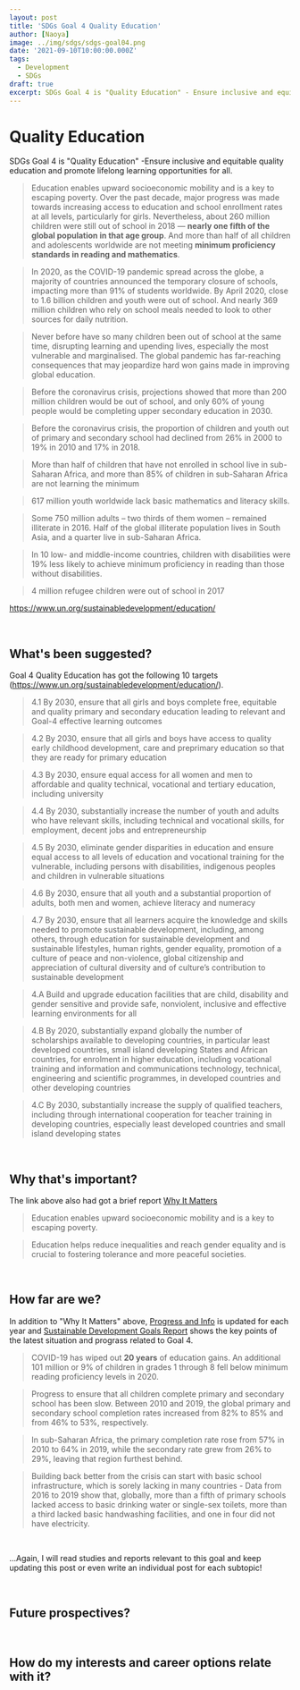 ```yaml
---
layout: post
title: 'SDGs Goal 4 Quality Education'
author: [Naoya]
image: ../img/sdgs/sdgs-goal04.png
date: '2021-09-10T10:00:00.000Z'
tags:
  - Development
  - SDGs
draft: true
excerpt: SDGs Goal 4 is "Quality Education" - Ensure inclusive and equitable quality education and promote lifelong learning opportunities for all
---
```


# Quality Education

SDGs Goal 4 is "Quality Education" -Ensure inclusive and equitable quality education and promote lifelong learning opportunities for all.

> Education enables upward socioeconomic mobility and is a key to escaping poverty. Over the past decade, major progress was made towards increasing access to education and school enrollment rates at all levels, particularly for girls. Nevertheless, about 260 million children were still out of school in 2018 — **nearly one fifth of the global population in that age group**. And more than half of all children and adolescents worldwide are not meeting **minimum proficiency standards in reading and mathematics**.

> In 2020, as the COVID-19 pandemic spread across the globe, a majority of countries announced the temporary closure of schools, impacting more than 91% of students worldwide. By April 2020, close to 1.6 billion children and youth were out of school. And nearly 369 million children who rely on school meals needed to look to other sources for daily nutrition.

> Never before have so many children been out of school at the same time, disrupting learning and upending lives, especially the most vulnerable and marginalised. The global pandemic has far-reaching consequences that may jeopardize hard won gains made in improving global education.

> Before the coronavirus crisis, projections showed that more than 200 million children would be out of school, and only 60% of young people would be completing upper secondary education in 2030.

> Before the coronavirus crisis, the proportion of children and youth out of primary and secondary school had declined from 26% in 2000 to 19% in 2010 and 17% in 2018.

> More than half of children that have not enrolled in school live in sub-Saharan Africa, and more than 85% of children in sub-Saharan Africa are not learning the minimum

> 617 million youth worldwide lack basic mathematics and literacy skills.

> Some 750 million adults – two thirds of them women – remained illiterate in 2016. Half of the global illiterate population lives in South Asia, and a quarter live in sub-Saharan Africa.

> In 10 low- and middle-income countries, children with disabilities were 19% less likely to achieve minimum proficiency in reading than those without disabilities.

> 4 million refugee children were out of school in 2017

https://www.un.org/sustainabledevelopment/education/

<br>

## What's been suggested?

Goal 4 Quality Education has got the following 10 targets (https://www.un.org/sustainabledevelopment/education/).

> 4.1 By 2030, ensure that all girls and boys complete free, equitable and quality primary and secondary education leading to relevant and Goal-4 effective learning outcomes

> 4.2 By 2030, ensure that all girls and boys have access to quality early childhood development, care and preprimary education so that they are ready for primary education

> 4.3 By 2030, ensure equal access for all women and men to affordable and quality technical, vocational and tertiary education, including university

> 4.4 By 2030, substantially increase the number of youth and adults who have relevant skills, including technical and vocational skills, for employment, decent jobs and entrepreneurship

> 4.5 By 2030, eliminate gender disparities in education and ensure equal access to all levels of education and vocational training for the vulnerable, including persons with disabilities, indigenous peoples and children in vulnerable situations

> 4.6 By 2030, ensure that all youth and a substantial proportion of adults, both men and women, achieve literacy and numeracy

> 4.7 By 2030, ensure that all learners acquire the knowledge and skills needed to promote sustainable development, including, among others, through education for sustainable development and sustainable lifestyles, human rights, gender equality, promotion of a culture of peace and non-violence, global citizenship and appreciation of cultural diversity and of culture’s contribution to sustainable development

> 4.A Build and upgrade education facilities that are child, disability and gender sensitive and provide safe, nonviolent, inclusive and effective learning environments for all

> 4.B By 2020, substantially expand globally the number of scholarships available to developing countries, in particular least developed countries, small island developing States and African countries, for enrolment in higher education, including vocational training and information and communications technology, technical, engineering and scientific programmes, in developed countries and other developing countries

> 4.C By 2030, substantially increase the supply of qualified teachers, including through international cooperation for teacher training in developing countries, especially least developed countries and small island developing states

<br>

## Why that's important?

The link above also had got a brief report [Why It Matters](https://www.un.org/sustainabledevelopment/wp-content/uploads/2017/02/4_Why-It-Matters-2020.pdf)

> Education enables upward socioeconomic mobility and is a key to escaping poverty.

> Education helps reduce inequalities and reach gender equality and is crucial to fostering tolerance and more peaceful societies.

<br>

## How far are we?

In addition to "Why It Matters" above, [Progress and Info](https://sdgs.un.org/goals/goal4) is updated for each year and [Sustainable Development Goals Report](https://unstats.un.org/sdgs/report/2021/goal-04/) shows the key points of the latest situation and prograss related to Goal 4.

> COVID-19 has wiped out **20 years** of education gains. An additional 101 million or 9% of children in grades 1 through 8 fell below minimum reading proficiency levels in 2020.

> Progress to ensure that all children complete primary and secondary school has been slow. Between 2010 and 2019, the global primary and secondary school completion rates increased from 82% to 85% and from 46% to 53%, respectively.

> In sub-Saharan Africa, the primary completion rate rose from 57% in 2010 to 64% in 2019, while the secondary rate grew from 26% to 29%, leaving that region furthest behind.

> Building back better from the crisis can start with basic school infrastructure, which is sorely lacking in many countries - Data from 2016 to 2019 show that, globally, more than a fifth of primary schools lacked access to basic drinking water or single-sex toilets, more than a third lacked basic handwashing facilities, and one in four did not have electricity.

<br>

...Again, I will read studies and reports relevant to this goal and keep updating this post or even write an individual post for each subtopic!

<br>

## Future prospectives?

<br>

## How do my interests and career options relate with it?

<br>
